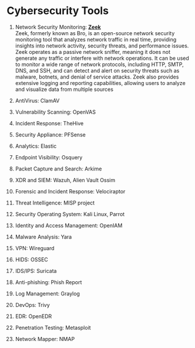 # Cybersecurity Tools

1. Network Security Monitoring: **[Zeek](https://zeek.org/)**
<br>Zeek, formerly known as Bro, is an open-source network security monitoring tool that analyzes network traffic in real time, providing insights into network activity, security threats, and performance issues. Zeek operates as a passive network sniffer, meaning it does not generate any traffic or interfere with network operations. It can be used to monitor a wide range of network protocols, including HTTP, SMTP, DNS, and SSH, and can detect and alert on security threats such as malware, botnets, and denial of service attacks. Zeek also provides extensive logging and reporting capabilities, allowing users to analyze and visualize data from multiple sources

2. AntiVirus: ClamAV
3. Vulnerability Scanning: OpenVAS
4. Incident Response: TheHive
5. Security Appliance: PFSense
6. Analytics: Elastic
7. Endpoint Visibility: Osquery
8. Packet Capture and Search: Arkime
9. XDR and SIEM: Wazuh, Alien Vault Ossim
10. Forensic and Incident Response: Velociraptor
11. Threat Intelligence: MISP project
12. Security Operating System: Kali Linux, Parrot
13. Identity and Access Management: OpenIAM
14. Malware Analysis: Yara
15. VPN: Wireguard
16. HIDS: OSSEC
17. IDS/IPS: Suricata
18. Anti-phishing: Phish Report
19. Log Management: Graylog
20. DevOps: Trivy
21. EDR: OpenEDR
22. Penetration Testing: Metasploit
23. Network Mapper: NMAP
